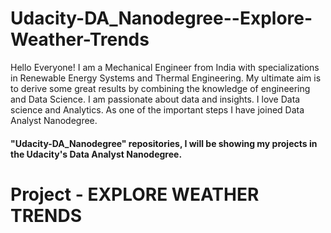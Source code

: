 # Udacity-DA_Nanodegree--Explore-Weather-Trends

Hello Everyone!
I am a Mechanical Engineer from India with specializations in Renewable Energy Systems and Thermal Engineering. My ultimate aim is to derive some great results by combining the knowledge of engineering and Data Science.
I am passionate about data and insights. I love Data science and Analytics. As one of the important steps I have joined Data Analyst Nanodegree.

#### "Udacity-DA_Nanodegree" repositories, I will be showing my projects in the Udacity's Data Analyst Nanodegree.

# Project - EXPLORE WEATHER TRENDS
